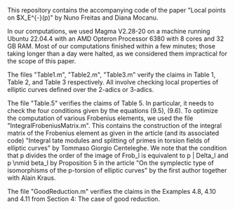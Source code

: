 This repository contains the accompanying code of the paper "Local points on $X_E^{-}(p)" by Nuno Freitas and Diana Mocanu.

In our computations, we used Magma V2.28-20 on a machine running Ubuntu 22.04.4 with an AMD Opteron Processor 6380 with 8 cores and 32 GB RAM. 
Most of our computations finished within a few minutes; those taking longer than a day were halted, as we considered them impractical for the scope of this paper.

The files "Table1.m", "Table2.m", "Table3.m" verify the claims in Table 1, Table 2, and Table 3 respectively. All involve checking local properties of elliptic curves defined over the 2-adics or 3-adics.

The file "Table.5" verifies the claims of Table 5. In particular, it needs to check the four conditions given by the equations (9.5), (9.6). To optimize the computation of various Frobenius elements, 
we used the file "IntegralFrobeniusMatrix.m". This contains the construction of the integral matrix of the Frobenius element as given in the article (and its associated code) "Integral tate modules and splitting of primes in torsion fields of elliptic
curves" by Tommaso Giorgio Centeleghe. We note that the condition that p divides the order of the image of Frob_l is equivalent to p | Delta_l and p \nmid beta_l by Proposition 5 in the article
"On the symplectic type of isomorphisms of the p-torsion of elliptic curves" by the first author together with Alain Kraus.

The file "GoodReduction.m" verifies the claims in the Examples 4.8, 4.10 and 4.11 from Section 4: The case of good reduction.
